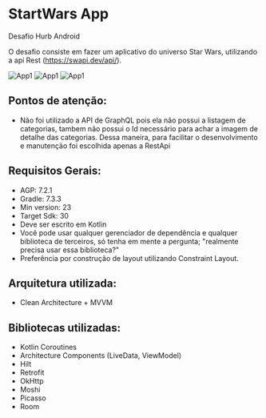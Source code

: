 # StartWars App

Desafio Hurb Android

O desafio consiste em fazer um aplicativo do universo Star Wars, utilizando a api Rest (https://swapi.dev/api/).

![App1](/app1.png)
![App1](/app2.png)
![App1](/app3.png)

## Pontos de atenção:

* Não foi utilizado a API de GraphQL pois ela não possui a listagem de categorias, tambem não possui o Id necessário para achar a imagem de detalhe das categorias. Dessa maneira, para facilitar o desenvolvimento e manutenção foi escolhida apenas a RestApi

## Requisitos Gerais:
- AGP: 7.2.1
- Gradle: 7.3.3
- Min version: 23
- Target Sdk: 30
- Deve ser escrito em Kotlin
- Você pode usar qualquer gerenciador de dependência e qualquer biblioteca de terceiros, só tenha em mente a pergunta; "realmente precisa usar essa biblioteca?"
- Preferência por construção de layout utilizando Constraint Layout.

## Arquitetura utilizada:

* Clean Architecture + MVVM

## Bibliotecas utilizadas:
* Kotlin Coroutines
* Architecture Components (LiveData, ViewModel)
* Hilt
* Retrofit
* OkHttp
* Moshi
* Picasso
* Room